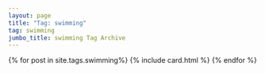 ```yaml
---
layout: page
title: "Tag: swimming"
tag: swimming
jumbo_title: swimming Tag Archive
---
```

<div class="row">
{% for post in site.tags.swimming%}
{% include card.html %}
{% endfor %}
</div>